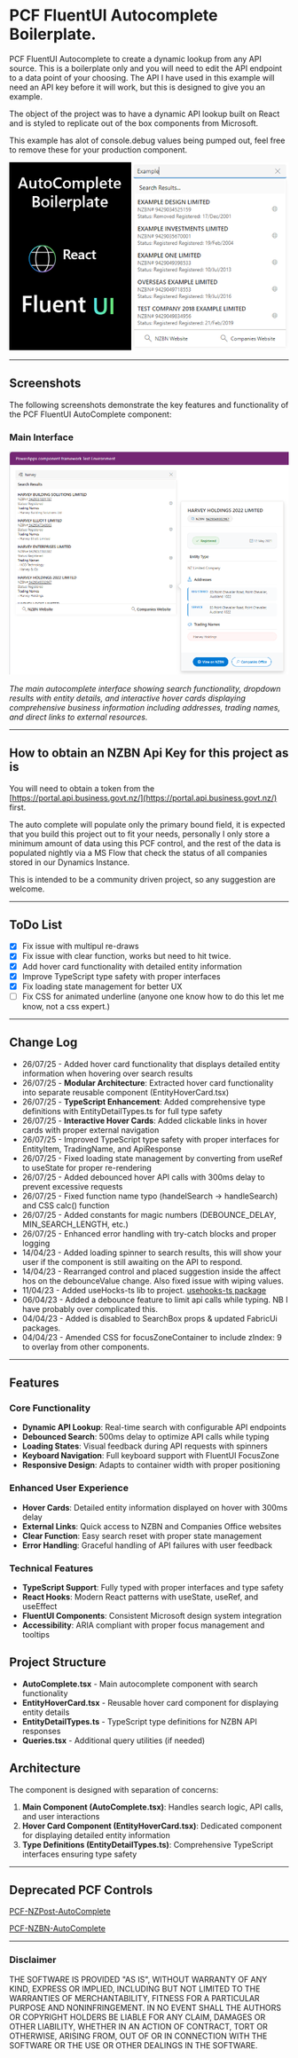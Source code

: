 # PCF FluentUI Autocomplete Boilerplate.

PCF FluentUI Autocomplete to create a dynamic lookup from any API source. This is a boilerplate only and you will need to edit the API endpoint to a data point of your choosing.  The API I have used in this example will need an API key before it will work, but this is designed to give you an example.

The object of the project was to have a dynamic API lookup built on React and is styled to replicate out of the box components from Microsoft. 

This example has alot of console.debug values being pumped out, feel free to remove these for your production component.

![](./PCFFluentUiAutoComplete/img/preview.png)

---

## Screenshots

The following screenshots demonstrate the key features and functionality of the PCF FluentUI AutoComplete component:

### Main Interface

![AutoComplete Component](./screenshots/screenshot01.png)

*The main autocomplete interface showing search functionality, dropdown results with entity details, and interactive hover cards displaying comprehensive business information including addresses, trading names, and direct links to external resources.*

---

## How to obtain an NZBN Api Key for this project as is

You will need to obtain a token from the [https://portal.api.business.govt.nz/](https://portal.api.business.govt.nz/) first.

The auto complete will populate only the primary bound field, it is expected that you build this project out to fit your needs, personally I only store a minimum amount of data using this PCF control, and the rest of the data is populated nightly via a MS Flow that check the status of all companies stored in our Dynamics Instance.

This is intended to be a community driven project, so any suggestion are welcome.

---

## ToDo List

- [x] Fix issue with multipul re-draws
- [x] Fix issue with clear function, works but need to hit twice.
- [x] Add hover card functionality with detailed entity information
- [x] Improve TypeScript type safety with proper interfaces
- [x] Fix loading state management for better UX
- [ ] Fix CSS for animated underline (anyone one know how to do this let me know, not a css expert.)

---

## Change Log

- 26/07/25 - Added hover card functionality that displays detailed entity information when hovering over search results
- 26/07/25 - **Modular Architecture**: Extracted hover card functionality into separate reusable component (EntityHoverCard.tsx)
- 26/07/25 - **TypeScript Enhancement**: Added comprehensive type definitions with EntityDetailTypes.ts for full type safety
- 26/07/25 - **Interactive Hover Cards**: Added clickable links in hover cards with proper external navigation
- 26/07/25 - Improved TypeScript type safety with proper interfaces for EntityItem, TradingName, and ApiResponse
- 26/07/25 - Fixed loading state management by converting from useRef to useState for proper re-rendering
- 26/07/25 - Added debounced hover API calls with 300ms delay to prevent excessive requests
- 26/07/25 - Fixed function name typo (handelSearch → handleSearch) and CSS calc() function
- 26/07/25 - Added constants for magic numbers (DEBOUNCE_DELAY, MIN_SEARCH_LENGTH, etc.)
- 26/07/25 - Enhanced error handling with try-catch blocks and proper logging
- 14/04/23 - Added loading spinner to search results, this will show your user if the component is still awaiting on the API to respond.
- 14/04/23 - Rearranged control and placed suggestion inside the affect hos on the debounceValue change. Also fixed issue with wiping values.
- 11/04/23 - Added useHocks-ts lib to project. [usehooks-ts package](https://www.npmjs.com/package/usehooks-ts)
- 06/04/23 - Added a debounce feature to limit api calls while typing. NB I have probably over complicated this.
- 04/04/23 - Added is disabled to SearchBox props & updated FabricUi packages.
- 04/04/23 - Amended CSS for focusZoneContainer to include zIndex: 9 to overlay from other components.

---

## Features

### Core Functionality

- **Dynamic API Lookup**: Real-time search with configurable API endpoints
- **Debounced Search**: 500ms delay to optimize API calls while typing
- **Loading States**: Visual feedback during API requests with spinners
- **Keyboard Navigation**: Full keyboard support with FluentUI FocusZone
- **Responsive Design**: Adapts to container width with proper positioning

### Enhanced User Experience

- **Hover Cards**: Detailed entity information displayed on hover with 300ms delay
- **External Links**: Quick access to NZBN and Companies Office websites
- **Clear Function**: Easy search reset with proper state management
- **Error Handling**: Graceful handling of API failures with user feedback

### Technical Features

- **TypeScript Support**: Fully typed with proper interfaces and type safety
- **React Hooks**: Modern React patterns with useState, useRef, and useEffect
- **FluentUI Components**: Consistent Microsoft design system integration
- **Accessibility**: ARIA compliant with proper focus management and tooltips

## Project Structure

- **AutoComplete.tsx** - Main autocomplete component with search functionality
- **EntityHoverCard.tsx** - Reusable hover card component for displaying entity details
- **EntityDetailTypes.ts** - TypeScript type definitions for NZBN API responses
- **Queries.tsx** - Additional query utilities (if needed)

## Architecture

The component is designed with separation of concerns:

1. **Main Component (AutoComplete.tsx)**: Handles search logic, API calls, and user interactions
2. **Hover Card Component (EntityHoverCard.tsx)**: Dedicated component for displaying detailed entity information
3. **Type Definitions (EntityDetailTypes.ts)**: Comprehensive TypeScript interfaces ensuring type safety

---

## Deprecated PCF Controls

[PCF-NZPost-AutoComplete](https://github.com/garethcheyne/PCF-NZPost-AutoComplete)

[PCF-NZBN-AutoComplete](https://github.com/garethcheyne/PCF-NZBN-AutoComplete)

---

### Disclaimer

THE SOFTWARE IS PROVIDED "AS IS", WITHOUT WARRANTY OF ANY KIND, EXPRESS OR
IMPLIED, INCLUDING BUT NOT LIMITED TO THE WARRANTIES OF MERCHANTABILITY,
FITNESS FOR A PARTICULAR PURPOSE AND NONINFRINGEMENT. IN NO EVENT SHALL THE
AUTHORS OR COPYRIGHT HOLDERS BE LIABLE FOR ANY CLAIM, DAMAGES OR OTHER
LIABILITY, WHETHER IN AN ACTION OF CONTRACT, TORT OR OTHERWISE, ARISING FROM,
OUT OF OR IN CONNECTION WITH THE SOFTWARE OR THE USE OR OTHER DEALINGS IN THE
SOFTWARE.